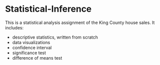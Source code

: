 # Statistical-Inference
This is a statistical analysis assignment of the King County house sales. 
It includes:
- descriptive statistics, written from scratch 
- data visualizations
- confidence interval 
- significance test
- difference of means test

